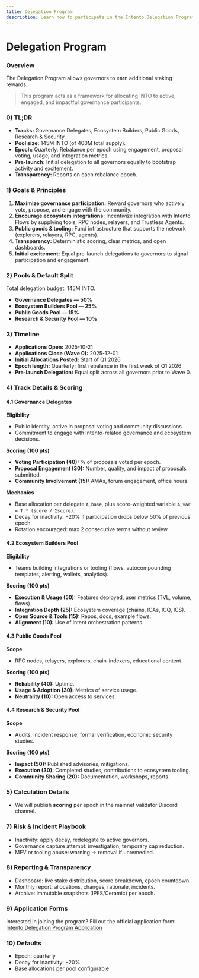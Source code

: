 ```yaml
---
title: Delegation Program
description: Learn how to participate in the Intento Delegation Program and earn rewards
---
```


# Delegation Program

### Overview
The Delegation Program allows governors to earn additional staking rewards.

> This program acts as a framework for allocating INTO to active, engaged, and impactful governance participants.


### 0) TL;DR

* **Tracks:** Governance Delegates, Ecosystem Builders, Public Goods, Research & Security.
* **Pool size:** 145M INTO (of 400M total supply).
* **Epoch:** Quarterly. Rebalance per epoch using engagement, proposal voting, usage, and integration metrics.
* **Pre-launch:** Initial delegation to all governors equally to bootstrap activity and excitement.
* **Transparency:** Reports on each rebalance epoch.


### 1) Goals & Principles

1. **Maximize governance participation:** Reward governors who actively vote, propose, and engage with the community.
2. **Encourage ecosystem integrations:** Incentivize integration with Intento Flows by supplying tools, RPC nodes, relayers, and Trustless Agents.
3. **Public goods & tooling:** Fund infrastructure that supports the network (explorers, relayers, RPC, agents).
4. **Transparency:** Deterministic scoring, clear metrics, and open dashboards.
5. **Initial excitement:** Equal pre-launch delegations to governors to signal participation and engagement.


### 2) Pools & Default Split

Total delegation budget: 145M INTO.

* **Governance Delegates — 50%**
* **Ecosystem Builders Pool — 25%**
* **Public Goods Pool — 15%**
* **Research & Security Pool — 10%**


### 3) Timeline

* **Applications Open:** 2025-10-21
* **Applications Close (Wave 0):** 2025-12-01
* **Initial Allocations Posted:** Start of Q1 2026
* **Epoch length:** Quarterly; first rebalance in the first week of Q1 2026
* **Pre-launch Delegation:** Equal split across all governors prior to Wave 0.


### 4) Track Details & Scoring

#### 4.1 Governance Delegates

**Eligibility**

* Public identity, active in proposal voting and community discussions.
* Commitment to engage with Intento-related governance and ecosystem decisions.

**Scoring (100 pts)**

* **Voting Participation (40):** % of proposals voted per epoch.
* **Proposal Engagement (30):** Number, quality, and impact of proposals submitted.
* **Community Involvement (15):** AMAs, forum engagement, office hours.

**Mechanics**

* Base allocation per delegate `A_base`, plus score-weighted variable `A_var = T * (score / Σscore)`.
* Decay for inactivity: −20% if participation drops below 50% of previous epoch.
* Rotation encouraged: max 2 consecutive terms without review.


#### 4.2 Ecosystem Builders Pool

**Eligibility**

* Teams building integrations or tooling (flows, autocompounding templates, alerting, wallets, analytics).

**Scoring (100 pts)**

* **Execution & Usage (50):** Features deployed, user metrics (TVL, volume, flows).
* **Integration Depth (25):** Ecosystem coverage (chains, ICAs, ICQ, ICS).
* **Open Source & Tools (15):** Repos, docs, example flows.
* **Alignment (10):** Use of intent orchestration patterns.


#### 4.3 Public Goods Pool

**Scope**

* RPC nodes, relayers, explorers, chain-indexers, educational content.

**Scoring (100 pts)**

* **Reliability (40):** Uptime.
* **Usage & Adoption (30):** Metrics of service usage.
* **Neutrality (10):** Open access to services.


#### 4.4 Research & Security Pool

**Scope**

* Audits, incident response, formal verification, economic security studies.

**Scoring (100 pts)**

* **Impact (50):** Published advisories, mitigations.
* **Execution (30):** Completed studies, contributions to ecosystem tooling.
* **Community Sharing (20):** Documentation, workshops, reports.


### 5) Calculation Details

* We will publish **scoring** per epoch in the mainnet validator Discord channel.

### 7) Risk & Incident Playbook

* Inactivity: apply decay, redelegate to active governors.
* Governance capture attempt: investigation; temporary cap reduction.
* MEV or tooling abuse: warning → removal if unremedied.

### 8) Reporting & Transparency

* Dashboard: live stake distribution, score breakdown, epoch countdown.
* Monthly report: allocations, changes, rationale, incidents.
* Archive: immutable snapshots (IPFS/Ceramic) per epoch.


### 9) Application Forms

Interested in joining the program? Fill out the official application form:  
 [Intento Delegation Program Application](https://docs.google.com/forms/d/e/1FAIpQLSd9Vnr58jz6h36Q_6XyL-FaB9aGsnAnpMU4F3OU762ohx5WJw/viewform?usp=dialog)


### 10) Defaults

* Epoch: quarterly
* Decay for inactivity: −20%
* Base allocations per pool configurable